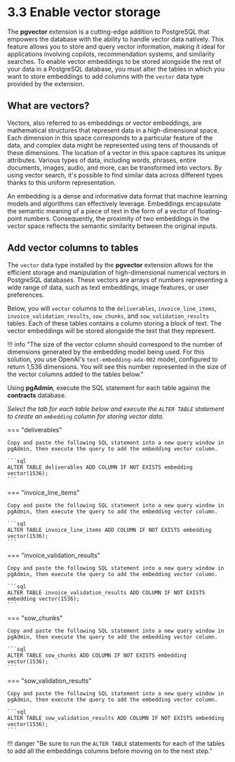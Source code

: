 # 3.3 Enable vector storage

The **pgvector** extension is a cutting-edge addition to PostgreSQL that empowers the database with the ability to handle vector data natively. This feature allows you to store and query vector information, making it ideal for applications involving copilots, recommendation systems, and similarity searches. To enable vector embeddings to be stored alongside the rest of your data in a PostgreSQL database, you must alter the tables in which you want to store embeddings to add columns with the `vector` data type provided by the extension.

## What are vectors?

Vectors, also referred to as embeddings or vector embeddings, are mathematical structures that represent data in a high-dimensional space. Each dimension in this space corresponds to a particular feature of the data, and complex data might be represented using tens of thousands of these dimensions. The location of a vector in this space captures its unique attributes. Various types of data, including words, phrases, entire documents, images, audio, and more, can be transformed into vectors. By using vector search, it's possible to find similar data across different types thanks to this uniform representation.

An embedding is a dense and informative data format that machine learning models and algorithms can effectively leverage. Embeddings encapsulate the semantic meaning of a piece of text in the form of a vector of floating-point numbers. Consequently, the proximity of two embeddings in the vector space reflects the semantic similarity between the original inputs.

## Add vector columns to tables

The `vector` data type installed by the **pgvector** extension allows for the efficient storage and manipulation of high-dimensional numerical vectors in PostgreSQL databases. These vectors are arrays of numbers representing a wide range of data, such as text embeddings, image features, or user preferences.

Below, you will `vector` columns to the `deliverables`, `invoice_line_items`, `invoice_validation_results`,  `sow_chunks`, and `sow_validation_results` tables. Each of these tables contains a column storing a block of text. The vector embeddings will be stored alongside the text that they represent.

!!! info "The size of the vector column should correspond to the number of dimensions generated by the embedding model being used. For this solution, you use OpenAI's `text-embedding-ada-002` model, configured to return 1,536 dimensions. You will see this number represented in the size of the vector columns added to the tables below."

Using **pgAdmin**, execute the SQL statement for each table against the **contracts** database.

_Select the tab for each table below and execute the `ALTER TABLE` statement to create an `embedding` column for storing vector data._

=== "deliverables"

    Copy and paste the following SQL statement into a new query window in pgAdmin, then execute the query to add the embedding vector column.

    ```sql
    ALTER TABLE deliverables ADD COLUMN IF NOT EXISTS embedding vector(1536);
    ```

=== "invoice_line_items"

    Copy and paste the following SQL statement into a new query window in pgAdmin, then execute the query to add the embedding vector column.

    ```sql
    ALTER TABLE invoice_line_items ADD COLUMN IF NOT EXISTS embedding vector(1536);
    ```

=== "invoice_validation_results"

    Copy and paste the following SQL statement into a new query window in pgAdmin, then execute the query to add the embedding vector column.

    ```sql
    ALTER TABLE invoice_validation_results ADD COLUMN IF NOT EXISTS embedding vector(1536);
    ```

=== "sow_chunks"

    Copy and paste the following SQL statement into a new query window in pgAdmin, then execute the query to add the embedding vector column.
    
    ```sql
    ALTER TABLE sow_chunks ADD COLUMN IF NOT EXISTS embedding vector(1536);
    ```

=== "sow_validation_results"

    Copy and paste the following SQL statement into a new query window in pgAdmin, then execute the query to add the embedding vector column.

    ```sql
    ALTER TABLE sow_validation_results ADD COLUMN IF NOT EXISTS embedding vector(1536);
    ```

!!! danger "Be sure to run the `ALTER TABLE` statements for each of the tables to add all the embeddings columns before moving on to the next step."
